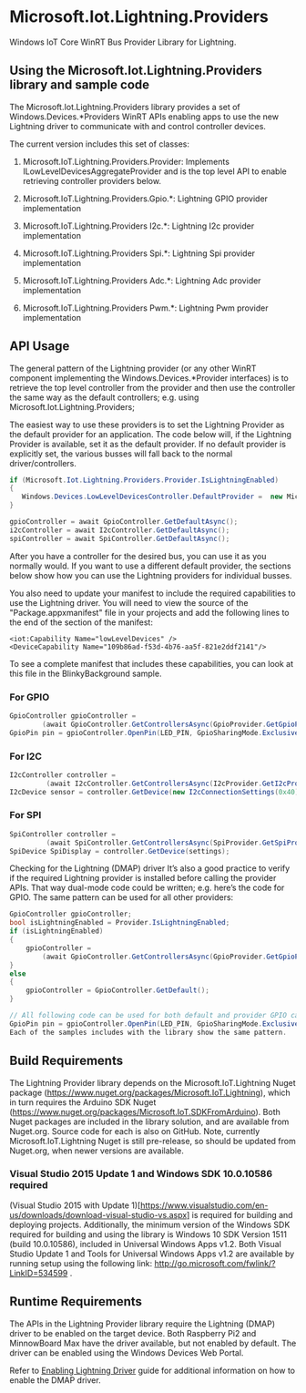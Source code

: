 ﻿# Microsoft.Iot.Lightning.Providers
 Windows IoT Core WinRT Bus Provider Library for Lightning. 

## Using the Microsoft.Iot.Lightning.Providers library and sample code
The Microsoft.Iot.Lightning.Providers library provides a set of Windows.Devices.*Providers WinRT APIs enabling apps to use the new Lightning driver to communicate with and control controller devices.

The current version includes this set of classes:

1. Microsoft.IoT.Lightning.Providers.Provider: Implements ILowLevelDevicesAggregateProvider and is the top level API to enable retrieving controller providers below.

1. Microsoft.IoT.Lightning.Providers.Gpio.*: Lightning GPIO provider implementation

1. Microsoft.IoT.Lightning.Providers I2c.*:  Lightning I2c provider implementation

1. Microsoft.IoT.Lightning.Providers Spi.*:  Lightning Spi provider implementation

1. Microsoft.IoT.Lightning.Providers Adc.*:  Lightning Adc provider implementation

1. Microsoft.IoT.Lightning.Providers Pwm.*:  Lightning Pwm provider implementation

## API Usage
The general pattern of the Lightning provider (or any other WinRT component implementing the Windows.Devices.*Provider interfaces) is to retrieve the top level controller from the provider and then use the controller the same way as the default controllers; e.g.
using Microsoft.Iot.Lightning.Providers;

The easiest way to use these providers is to set the Lightning Provider as the default provider for an application. The code below will, if the Lightning Provider is available, set it as the default provider. If no default provider is explicitly set, the various busses will fall back to the normal driver/controllers.
```C#
if (Microsoft.Iot.Lightning.Providers.Provider.IsLightningEnabled)
{
   Windows.Devices.LowLevelDevicesController.DefaultProvider =  new Microsoft.Iot.Lightning.Providers.Provider();
}

gpioController = await GpioController.GetDefaultAsync();
i2cController = await I2cController.GetDefaultAsync();
spiController = await SpiController.GetDefaultAsync();
```

After you have a controller for the desired bus, you can use it as you normally would. If you want to use a different default provider, the sections below show how you can use the Lightning providers for individual busses. 

You also need to update your manifest to include the required capabilities to use the Lightning driver. You will need to view the source of the "Package.appxmanifest" file in your projects and add the following lines to the end of the <Capabilities> section of the manifest:

    <iot:Capability Name="lowLevelDevices" />
    <DeviceCapability Name="109b86ad-f53d-4b76-aa5f-821e2ddf2141"/>

To see a complete manifest that includes these capabilities, you can look at this file in the BlinkyBackground sample. 

### For GPIO
```C#
GpioController gpioController = 
        (await GpioController.GetControllersAsync(GpioProvider.GetGpioProvider()))[0];
GpioPin pin = gpioController.OpenPin(LED_PIN, GpioSharingMode.Exclusive);
```

### For I2C
```C#
I2cController controller = 
         (await I2cController.GetControllersAsync(I2cProvider.GetI2cProvider()))[0];
I2cDevice sensor = controller.GetDevice(new I2cConnectionSettings(0x40));
```

### For SPI
```C#
SpiController controller = 
         (await SpiController.GetControllersAsync(SpiProvider.GetSpiProvider()))[0];
SpiDevice SpiDisplay = controller.GetDevice(settings); 
```
Checking for the Lightning (DMAP) driver
It’s also a good practice to verify if the required Lightning provider is installed before calling the provider APIs. That way dual-mode code could be written; e.g. here’s the code for GPIO. The same pattern can be used for all other providers:
```C#
GpioController gpioController;
bool isLightningEnabled = Provider.IsLightningEnabled;
if (isLightningEnabled)
{
    gpioController = 
        (await GpioController.GetControllersAsync(GpioProvider.GetGpioProvider()))[0];
}
else
{
    gpioController = GpioController.GetDefault();
}

// All following code can be used for both default and provider GPIO calls
GpioPin pin = gpioController.OpenPin(LED_PIN, GpioSharingMode.Exclusive);
Each of the samples includes with the library show the same pattern.
```

## Build Requirements
The Lightning Provider library depends on the Microsoft.IoT.Lightning Nuget package (https://www.nuget.org/packages/Microsoft.IoT.Lightning), which in turn requires the Arduino SDK Nuget (https://www.nuget.org/packages/Microsoft.IoT.SDKFromArduino). Both Nuget packages are included in the library solution, and are available from Nuget.org. Source code for each is also on GitHub.
Note, currently Microsoft.IoT.Lightning Nuget is still pre-release, so should be updated from Nuget.org, when newer versions are available.
### Visual Studio 2015 Update 1 and Windows SDK 10.0.10586 required
(Visual Studio 2015 with Update 1)[https://www.visualstudio.com/en-us/downloads/download-visual-studio-vs.aspx] is required for building and deploying projects.
Additionally, the minimum version of the Windows SDK required for building and using the library is Windows 10 SDK Version 1511 (build 10.0.10586), included in Universal Windows Apps v1.2.
Both Visual Studio Update 1 and Tools for Universal Windows Apps v1.2 are available by running setup using the following link: http://go.microsoft.com/fwlink/?LinkID=534599 .


## Runtime Requirements
The APIs in the Lightning Provider library require the Lightning (DMAP) driver to be enabled on the target device. Both Raspberry Pi2 and MinnowBoard Max have the driver available, but not enabled by default. The driver can be enabled using the Windows Devices Web Portal.

Refer to [Enabling Lightning Driver](https://ms-iot.github.io/content/en-US/win10/LightningSetup.htm) guide for additional information on how to enable the DMAP driver.
